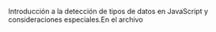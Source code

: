 Introducción a la detección de tipos de datos en JavaScript y consideraciones especiales.En el archivo

